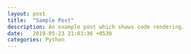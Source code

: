 ```yaml
---
layout: post
title:  "Sample Post"
description: An example post which shows code rendering.
date:   2019-05-23 21:03:36 +0530
categories: Python
---
```

